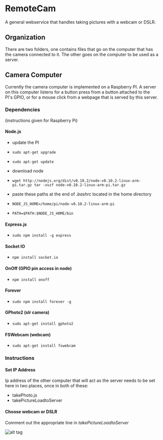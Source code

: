 RemoteCam
=====

A general webservice that handles taking pictures with a webcam or DSLR.

## Organization
There are two folders, one contains files that go on the computer that has the camera connected to it. The other goes on the computer to be used as a server.

## Camera Computer
Currently the camera computer is implemented on a Raspberry PI. A server on this computer listens for a button press from a button attached to the PI's GPIO, or for a mouse click from a webpage that is served by this server.

### Dependencies
(instructions given for Raspberry Pi)
#### Node.js
* update the PI
 * `sudo apt-get upgrade`
 * `sudo apt-get update`

* download node
 * `wget http://nodejs.org/dist/v0.10.2/node-v0.10.2-linux-arm-pi.tar.gz
tar -xvzf node-v0.10.2-linux-arm-pi.tar.gz`

* paste these paths at the end of _.bashrc_ located in the home directory
 * `NODE_JS_HOME=/home/pi/node-v0.10.2-linux-arm-pi`
 * `PATH=$PATH:$NODE_JS_HOME/bin`


#### Express.js
* `sudo npm install -g express`

#### Socket IO
* `npm install socket.io`

#### OnOff (GPIO pin access in node)
* `npm install onoff`
 
#### Forever
* `sudo npm install forever -g`

#### GPhoto2 (slr camera)
* `sudo apt-get install gphoto2`

#### FSWebcam (webcam)
* `sudo apt-get install fswebcam`
 
### Instructions

#### Set IP Address
Ip address of the other computer that will act as the server needs to be set here in two places, once in both of these:
* takePhoto.js
* takePictureLoadtoServer
 
#### Choose webcam or DSLR
Comment out the appropriate line in _takePictureLoadtoServer_


![alt tag](http://ngng.gotovac.org/wp-content/uploads/2014/04/Raspberry-Pi-GPIO-Layout-Revision-2-e1347664831557.png)
